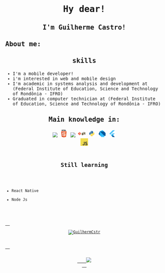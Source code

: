 <samp>

# <p align="center">Hy dear!</p>
## <p align="center">I'm Guilherme Castro!</p>
## About me: 

##  <p align="center">skills</p> 

- I'm a mobile developer!
- i'm interested in web and mobile design
- I'm academic in systems analysis and development at (Federal Institute of Education, Science and Technology of Rondônia - IFRO)
- Graduated in computer technician at (Federal Institute of Education, Science and Technology of Rondônia - IFRO)



## <p align="center">Main knowledge in:</p>
<p align="center">
  <code><img height="24" src="https://cdn.icon-icons.com/icons2/2415/PNG/512/java_plain_wordmark_logo_icon_146457.png"></code>
  <code><img height="24" src="https://raw.githubusercontent.com/github/explore/80688e429a7d4ef2fca1e82350fe8e3517d3494d/topics/html/html.png"></code>
  <code><img height="24" src="https://www.avenga.com/wp-content/uploads/2020/11/C-Sharp-1920x1080.png"></code>
<code><img height="24" src="https://raw.githubusercontent.com/github/explore/80688e429a7d4ef2fca1e82350fe8e3517d3494d/topics/git/git.png"></code>
<code><img height="24" src="https://raw.githubusercontent.com/github/explore/80688e429a7d4ef2fca1e82350fe8e3517d3494d/topics/python/python.png"></code>
<code><img height="24" src="https://raw.githubusercontent.com/github/explore/80688e429a7d4ef2fca1e82350fe8e3517d3494d/topics/dart/dart.png"></code>
<code><img height="24" src="https://raw.githubusercontent.com/github/explore/80688e429a7d4ef2fca1e82350fe8e3517d3494d/topics/flutter/flutter.png">
<code><img height="24" src="https://raw.githubusercontent.com/github/explore/80688e429a7d4ef2fca1e82350fe8e3517d3494d/topics/javascript/javascript.png"></code>

## <p align="center">Still learning</p>
- React Native
- Node Js

<a href="https://github.com/GuilhermCstr">
  <p align="center"><img height="180em" src="https://github-readme-streak-stats.herokuapp.com/?user=GuilhermCstr&theme=dark" alt="GuilhermCstr" /></p>
  <p align="center">
    <img height="130em" src="https://github-readme-stats.vercel.app/api?username=GuilhermCstr&theme=dark&show_icons=true" />
  </p>
</a>
</samp>